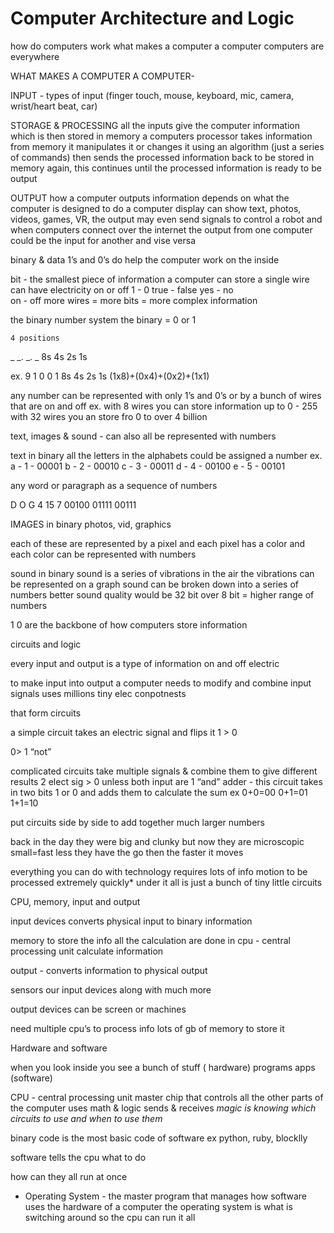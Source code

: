 # Computer Architecture and Logic


how do computers work
	what makes a computer a computer
		computers are everywhere	

WHAT MAKES A COMPUTER A COMPUTER-

INPUT - 
types of input (finger touch, mouse, keyboard, mic, camera, wrist/heart beat, car)

STORAGE &
PROCESSING 
all the inputs give the computer information which is then stored in memory a computers processor takes information from memory it manipulates it or changes it using an algorithm (just a series of commands) then sends the processed information back to be stored in memory again, this continues until the processed information is ready to be output 


OUTPUT
how a computer outputs information depends on what the computer is designed to do a computer display can show text, photos, videos, games, VR, the output may even send signals to control a robot and when computers connect over the internet the output from one computer could be the input for another and vise versa


binary & data
1’s and 0’s do help the computer work on the inside

bit - the smallest piece of information a computer can store
a single wire can have electricity on or off 
	1 - 0
	true - false 
	yes - no	
	on - off
more wires = more bits = more complex information

the binary number system
	the binary = 0 or 1
	
	4 positions
_    _.   _.  _
8s 4s 2s 1s

ex. 9 
1  0  0 1
8s 4s 2s 1s
(1x8)+(0x4)+(0x2)+(1x1)

any number can be represented with only 1’s and 0’s
or by a bunch of wires that are on and off
ex. with 8 wires you can store information up to 0 - 255
with 32 wires you an store fro 0 to over 4 billion

text, images & sound - can also all be represented with numbers

text in binary
all the letters in the alphabets could be assigned a number 
ex. 
a - 1 - 00001
b - 2 - 00010
c - 3 - 00011
d - 4 - 00100
e - 5 - 00101

any word or paragraph as a sequence of numbers

 D              O            G
4              15            7
00100  01111   00111

IMAGES in binary
photos, vid, graphics

each of these are represented by a pixel and each pixel has a color and each color can be represented with numbers

sound in binary
sound is a series of vibrations in the air
the vibrations can be represented on a graph
sound can be broken down into a series of numbers
better sound quality would be 32 bit over 8 bit = higher range of numbers

1 0 are the backbone of how computers store information



circuits and logic

every input and output is a type of information
on and off electric

to make input into output a computer needs to modify and combine input signals
uses millions tiny elec conpotnests

that form circuits

a simple circuit takes an electric signal and flips it
1 > 0

0> 1
“not”

complicated circuits take multiple signals & combine them to give different results
2 elect sig > 0 unless both input are 1
“and”
adder - this circuit takes in two bits 1 or 0 and adds them to calculate the sum
ex
0+0=00
0+1=01
1+1=10

put circuits side by side to add together much larger numbers

back in the day they were big and clunky but now they are microscopic
small=fast less they have the go then the faster it moves

everything you can do with technology requires lots of info motion to be processed extremely quickly*
under it all is just a bunch of tiny little circuits

CPU, memory, input and output

input devices converts physical input to binary information

memory to store the info
all the calculation are done in cpu - central processing unit calculate information

output - converts information to physical output

sensors our input devices along with much more

output devices can be screen or machines

need multiple cpu’s to process info
lots of gb of memory to store it

Hardware and software

when you look inside you see a bunch of stuff ( hardware)
 programs apps (software)

CPU - central processing unit
master chip that controls all the other parts of the computer
uses math & logic
sends & receives
*magic is knowing which circuits to use and when to use them*

binary code is the most basic code of software 
ex python, ruby, blocklly

software tells the cpu what to do

how can they all run at once
 - Operating System - the master program that manages how software uses the hardware of a computer
  	the operating system is what is switching around so the cpu can run it all
